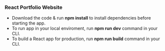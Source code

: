 ### React Portfolio Website

- Download the code & run **npm install** to install dependencies before starting the app.
- To run app in your local enviroment, run **npm run dev** command in your CLI.
- To build a React app for production, run **npm run build** command in your CLI.
